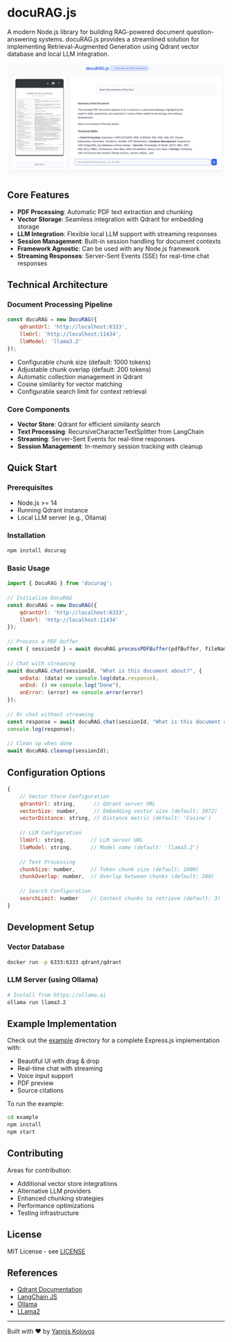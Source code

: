# docuRAG.js

A modern Node.js library for building RAG-powered document question-answering systems. docuRAG.js provides a streamlined solution for implementing Retrieval-Augmented Generation using Qdrant vector database and local LLM integration.

![docuRAG.js Demo](https://raw.githubusercontent.com/msroot/docuRAG.js/main/docs/demo.png)

## Core Features

- **PDF Processing**: Automatic PDF text extraction and chunking
- **Vector Storage**: Seamless integration with Qdrant for embedding storage
- **LLM Integration**: Flexible local LLM support with streaming responses
- **Session Management**: Built-in session handling for document contexts
- **Framework Agnostic**: Can be used with any Node.js framework
- **Streaming Responses**: Server-Sent Events (SSE) for real-time chat responses

## Technical Architecture

### Document Processing Pipeline
```javascript
const docuRAG = new DocuRAG({
    qdrantUrl: 'http://localhost:6333',
    llmUrl: 'http://localhost:11434',
    llmModel: 'llama3.2'
});
```

- Configurable chunk size (default: 1000 tokens)
- Adjustable chunk overlap (default: 200 tokens)
- Automatic collection management in Qdrant
- Cosine similarity for vector matching
- Configurable search limit for context retrieval

### Core Components

- **Vector Store**: Qdrant for efficient similarity search
- **Text Processing**: RecursiveCharacterTextSplitter from LangChain
- **Streaming**: Server-Sent Events for real-time responses
- **Session Management**: In-memory session tracking with cleanup

## Quick Start

### Prerequisites
- Node.js >= 14
- Running Qdrant instance
- Local LLM server (e.g., Ollama)

### Installation

```bash
npm install docurag
```

### Basic Usage

```javascript
import { DocuRAG } from 'docurag';

// Initialize DocuRAG
const docuRAG = new DocuRAG({
    qdrantUrl: 'http://localhost:6333',
    llmUrl: 'http://localhost:11434'
});

// Process a PDF buffer
const { sessionId } = await docuRAG.processPDFBuffer(pdfBuffer, fileName);

// Chat with streaming
await docuRAG.chat(sessionId, "What is this document about?", {
    onData: (data) => console.log(data.response),
    onEnd: () => console.log("Done"),
    onError: (error) => console.error(error)
});

// Or chat without streaming
const response = await docuRAG.chat(sessionId, "What is this document about?");
console.log(response);

// Clean up when done
await docuRAG.cleanup(sessionId);
```

## Configuration Options

```javascript
{
    // Vector Store Configuration
    qdrantUrl: string,      // Qdrant server URL
    vectorSize: number,     // Embedding vector size (default: 3072)
    vectorDistance: string, // Distance metric (default: 'Cosine')

    // LLM Configuration
    llmUrl: string,        // LLM server URL
    llmModel: string,      // Model name (default: 'llama3.2')

    // Text Processing
    chunkSize: number,     // Token chunk size (default: 1000)
    chunkOverlap: number,  // Overlap between chunks (default: 200)

    // Search Configuration
    searchLimit: number    // Context chunks to retrieve (default: 3)
}
```

## Development Setup

### Vector Database
```bash
docker run -p 6333:6333 qdrant/qdrant
```

### LLM Server (using Ollama)
```bash
# Install from https://ollama.ai
ollama run llama3.2
```

## Example Implementation

Check out the [example](./example) directory for a complete Express.js implementation with:
- Beautiful UI with drag & drop
- Real-time chat with streaming
- Voice input support
- PDF preview
- Source citations

To run the example:
```bash
cd example
npm install
npm start
```

## Contributing

Areas for contribution:
- Additional vector store integrations
- Alternative LLM providers
- Enhanced chunking strategies
- Performance optimizations
- Testing infrastructure

## License

MIT License - see [LICENSE](LICENSE)

## References

- [Qdrant Documentation](https://qdrant.tech/documentation/)
- [LangChain JS](https://js.langchain.com/)
- [Ollama](https://ollama.ai/)
- [LLama2](https://ai.meta.com/llama/)

---
Built with ❤️ by [Yannis Kolovos](http://msroot.me/) 